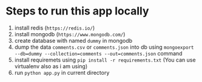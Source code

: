 # Steps to run this app locally

1. install redis (`https://redis.io/`)
2. install mongodb (`https://www.mongodb.com/`)
3. create database with named `dummy` in mongodb
4. dump the data `comments.csv` or `comments.json` into db using `mongoexport --db=dummy --collection=comments --out=comments.json` command
5. install requiremets using `pip install -r requirements.txt` (You can use virtualenv also as i am using)
5. run `python app.py` in current directory

        
